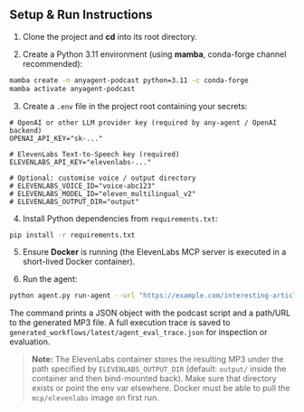 ## Setup & Run Instructions

1. Clone the project and **cd** into its root directory.

2. Create a Python 3.11 environment (using **mamba**, conda-forge channel recommended):

```bash
mamba create -n anyagent-podcast python=3.11 -c conda-forge
mamba activate anyagent-podcast
```

3. Create a `.env` file in the project root containing your secrets:

```dotenv
# OpenAI or other LLM provider key (required by any-agent / OpenAI backend)
OPENAI_API_KEY="sk-..."

# ElevenLabs Text-to-Speech key (required) 
ELEVENLABS_API_KEY="elevenlabs-..."  

# Optional: customise voice / output directory
# ELEVENLABS_VOICE_ID="voice-abc123"
# ELEVENLABS_MODEL_ID="eleven_multilingual_v2"
# ELEVENLABS_OUTPUT_DIR="output"
```

4. Install Python dependencies from `requirements.txt`:

```bash
pip install -r requirements.txt
```

5. Ensure **Docker** is running (the ElevenLabs MCP server is executed in a short-lived Docker container).

6. Run the agent:

```bash
python agent.py run-agent --url "https://example.com/interesting-article" --num_hosts 3
```

The command prints a JSON object with the podcast script and a path/URL to the generated MP3 file. A full execution trace is saved to `generated_workflows/latest/agent_eval_trace.json` for inspection or evaluation.

> **Note:** The ElevenLabs container stores the resulting MP3 under the path specified by `ELEVENLABS_OUTPUT_DIR` (default: `output/` inside the container and then bind-mounted back). Make sure that directory exists or point the env var elsewhere. Docker must be able to pull the `mcp/elevenlabs` image on first run.
